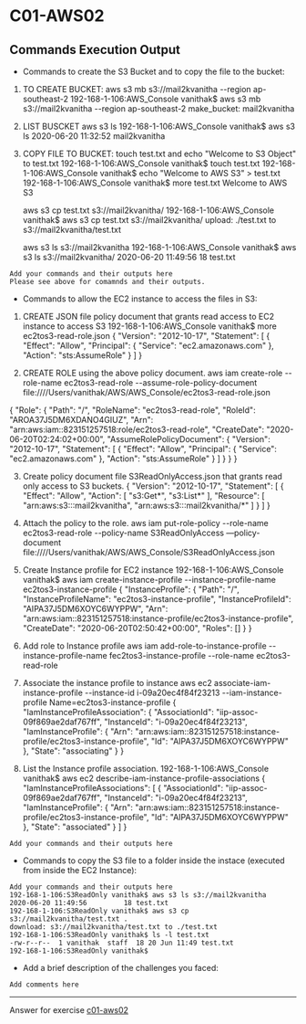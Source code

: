 # C01-AWS02

## Commands Execution Output

- Commands to create the S3 Bucket and to copy the file to the bucket:
1. TO CREATE BUCKET: 
   aws s3 mb s3://mail2kvanitha --region ap-southeast-2
        192-168-1-106:AWS_Console vanithak$ aws s3 mb s3://mail2kvanitha --region ap-southeast-2
        make_bucket: mail2kvanitha

2. LIST BUSCKET
   aws s3 ls
        192-168-1-106:AWS_Console vanithak$ aws s3 ls
        2020-06-20 11:32:52 mail2kvanitha

3. COPY FILE TO BUCKET:
   touch test.txt and echo "Welcome to S3 Object" to test.txt
        192-168-1-106:AWS_Console vanithak$ touch test.txt
        192-168-1-106:AWS_Console vanithak$ echo "Welcome to AWS S3" > test.txt 
        192-168-1-106:AWS_Console vanithak$ more test.txt 
        Welcome to AWS S3

   aws s3 cp test.txt s3://mail2kvanitha/
        192-168-1-106:AWS_Console vanithak$ aws s3 cp test.txt s3://mail2kvanitha/
        upload: ./test.txt to s3://mail2kvanitha/test.txt                

   aws s3 ls s3://mail2kvanitha
        192-168-1-106:AWS_Console vanithak$ aws s3 ls s3://mail2kvanitha/
        2020-06-20 11:49:56         18 test.txt
        
```
Add your commands and their outputs here
Please see above for comamnds and their outputs.
```

- Commands to allow the EC2 instance to access the files in S3:
1. CREATE JSON file policy document that grants read access to EC2 instance to access S3
        192-168-1-106:AWS_Console vanithak$ more ec2tos3-read-role.json 
{
  "Version": "2012-10-17",
  "Statement": [
    {
      "Effect": "Allow",
      "Principal": {
        "Service": "ec2.amazonaws.com"
      },
      "Action": "sts:AssumeRole"
    }
  ]
}


2. CREATE ROLE using the above policy document.
aws iam create-role --role-name ec2tos3-read-role --assume-role-policy-document file:////Users/vanithak/AWS/AWS_Console/ec2tos3-read-role.json

{
    "Role": {
        "Path": "/",
        "RoleName": "ec2tos3-read-role",
        "RoleId": "AROA37J5DM6XDANO4GIUZ",
        "Arn": "arn:aws:iam::823151257518:role/ec2tos3-read-role",
        "CreateDate": "2020-06-20T02:24:02+00:00",
        "AssumeRolePolicyDocument": {
            "Version": "2012-10-17",
            "Statement": [
                {
                    "Effect": "Allow",
                    "Principal": {
                        "Service": "ec2.amazonaws.com"
                    },
                    "Action": "sts:AssumeRole"
                }
            ]
        }
    }
}

3. Create policy document file S3ReadOnlyAccess.json that grants read only access to S3 buckets.
{
    "Version": "2012-10-17",
    "Statement": [
        {
            "Effect": "Allow",
            "Action": [
                "s3:Get*",
                "s3:List*"
            ],
            "Resource": [
                "arn:aws:s3:::mail2kvanitha",
                "arn:aws:s3:::mail2kvanitha/*"
            ]
        }
    ]
}

4. Attach the policy to the role. 
        aws iam put-role-policy --role-name ec2tos3-read-role --policy-name S3ReadOnlyAccess —policy-document file:////Users/vanithak/AWS/AWS_Console/S3ReadOnlyAccess.json

5. Create Instance profile for EC2 instance
192-168-1-106:AWS_Console vanithak$ aws iam create-instance-profile --instance-profile-name ec2tos3-instance-profile
{
    "InstanceProfile": {
        "Path": "/",
        "InstanceProfileName": "ec2tos3-instance-profile",
        "InstanceProfileId": "AIPA37J5DM6XOYC6WYPPW",
        "Arn": "arn:aws:iam::823151257518:instance-profile/ec2tos3-instance-profile",
        "CreateDate": "2020-06-20T02:50:42+00:00",
        "Roles": []
    }
}

6. Add role to Instance profile
aws iam add-role-to-instance-profile --instance-profile-name fec2tos3-instance-profile --role-name ec2tos3-read-role

7. Associate the instance profile to instance
aws ec2 associate-iam-instance-profile --instance-id i-09a20ec4f84f23213 --iam-instance-profile Name=ec2tos3-instance-profile
{
    "IamInstanceProfileAssociation": {
        "AssociationId": "iip-assoc-09f869ae2daf767ff",
        "InstanceId": "i-09a20ec4f84f23213",
        "IamInstanceProfile": {
            "Arn": "arn:aws:iam::823151257518:instance-profile/ec2tos3-instance-profile",
            "Id": "AIPA37J5DM6XOYC6WYPPW"
        },
        "State": "associating"
    }
}


8. List the Instance profile association.
192-168-1-106:AWS_Console vanithak$ aws ec2 describe-iam-instance-profile-associations
{
    "IamInstanceProfileAssociations": [
        {
            "AssociationId": "iip-assoc-09f869ae2daf767ff",
            "InstanceId": "i-09a20ec4f84f23213",
            "IamInstanceProfile": {
                "Arn": "arn:aws:iam::823151257518:instance-profile/ec2tos3-instance-profile",
                "Id": "AIPA37J5DM6XOYC6WYPPW"
            },
            "State": "associated"
        }
    ]
}




```
Add your commands and their outputs here
```

- Commands to copy the S3 file to a folder inside the instace (executed from inside the EC2 Instance):
```
Add your commands and their outputs here
192-168-1-106:S3ReadOnly vanithak$ aws s3 ls s3://mail2kvanitha
2020-06-20 11:49:56         18 test.txt
192-168-1-106:S3ReadOnly vanithak$ aws s3 cp s3://mail2kvanitha/test.txt .
download: s3://mail2kvanitha/test.txt to ./test.txt              
192-168-1-106:S3ReadOnly vanithak$ ls -l test.txt
-rw-r--r--  1 vanithak  staff  18 20 Jun 11:49 test.txt
192-168-1-106:S3ReadOnly vanithak$ 

```

- Add a brief description of the challenges you faced:
```
Add comments here
```

<!-- Don't change anything below this point-->
<!-- Before commiting, remove both commented lines--> 
***
Answer for exercise [c01-aws02](https://github.com/devopsacademyau/academy/blob/635775538e8ad7793b305f48064b09e23c626fb7/classes/01class/exercises/c01-aws02/README.md)
